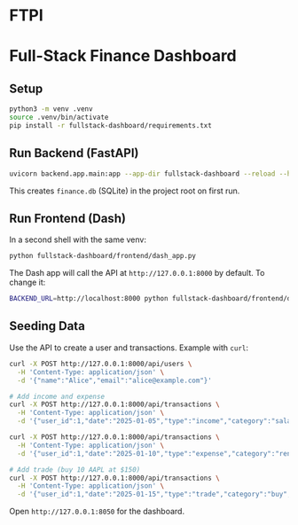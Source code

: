 # FTPI
# Full-Stack Finance Dashboard

## Setup

```bash
python3 -m venv .venv
source .venv/bin/activate
pip install -r fullstack-dashboard/requirements.txt
```

## Run Backend (FastAPI)

```bash
uvicorn backend.app.main:app --app-dir fullstack-dashboard --reload --host 0.0.0.0 --port 8000
```

This creates `finance.db` (SQLite) in the project root on first run.

## Run Frontend (Dash)

In a second shell with the same venv:

```bash
python fullstack-dashboard/frontend/dash_app.py
```

The Dash app will call the API at `http://127.0.0.1:8000` by default. To change it:

```bash
BACKEND_URL=http://localhost:8000 python fullstack-dashboard/frontend/dash_app.py
```

## Seeding Data

Use the API to create a user and transactions. Example with `curl`:

```bash
curl -X POST http://127.0.0.1:8000/api/users \
  -H 'Content-Type: application/json' \
  -d '{"name":"Alice","email":"alice@example.com"}'

# Add income and expense
curl -X POST http://127.0.0.1:8000/api/transactions \
  -H 'Content-Type: application/json' \
  -d '{"user_id":1,"date":"2025-01-05","type":"income","category":"salary","amount":5000}'

curl -X POST http://127.0.0.1:8000/api/transactions \
  -H 'Content-Type: application/json' \
  -d '{"user_id":1,"date":"2025-01-10","type":"expense","category":"rent","amount":2000}'

# Add trade (buy 10 AAPL at $150)
curl -X POST http://127.0.0.1:8000/api/transactions \
  -H 'Content-Type: application/json' \
  -d '{"user_id":1,"date":"2025-01-15","type":"trade","category":"buy","amount":1500,"asset_symbol":"AAPL","shares":10,"price_at_trade":150}'
```

Open `http://127.0.0.1:8050` for the dashboard.
